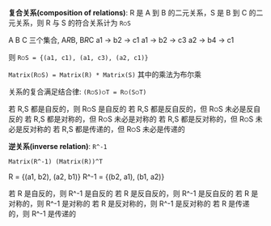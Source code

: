 **复合关系(composition of relations)**: R 是 A 到 B 的二元关系，S 是 B 到 C 的二元关系，则 R 与 S 的符合关系计为 `R੦S`

A B C 三个集合, A*R*B, B*R*C
a1 -> b2 -> c1
a1 -> b2 -> c3
a2 -> b4 -> c1

则 `R੦S = {(a1, c1), (a1, c3), (a2, c1)}`

`Matrix(R੦S) = Matrix(R) * Matrix(S)` 其中的乘法为布尔乘

关系的复合满足结合律: `(R੦S)੦T = R੦(S੦T)`

若 R,S 都是自反的，则 R੦S 是自反的
若 R,S 都是反自反的，但 R੦S 未必是反自反的
若 R,S 都是对称的，但 R੦S 未必是对称的
若 R,S 都是反对称的，但 R੦S 未必是反对称的
若 R,S 都是传递的，但 R੦S 未必是传递的

**逆关系(inverse relation)**: `R^-1`

`Matrix(R^-1) (Matrix(R))^T`

R = {(a1, b2), (a2, b1)}
R^-1 = {(b2, a1), (b1, a2)}

若 R 是自反的，则 R^-1 是自反的
若 R 是反自反的，则 R^-1 是反自反的
若 R 是对称的，则 R^-1 是对称的
若 R 是反对称的，则 R^-1 是反对称的
若 R 是传递的，则 R^-1 是传递的
